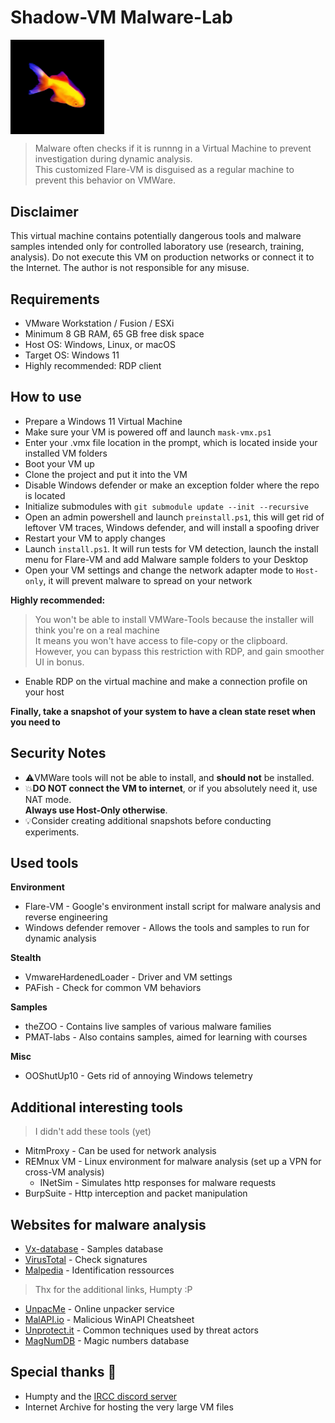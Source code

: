 # Shadow-VM Malware-Lab
<img src="img\fish.png" alt="Logo" width="150" align="center">

> Malware often checks if it is runnng in a Virtual Machine to prevent investigation during dynamic analysis. <br/>
> This customized Flare-VM is disguised as a regular machine to prevent this behavior on VMWare.<br/>

## Disclaimer

This virtual machine contains potentially dangerous tools and malware samples intended only for controlled laboratory use (research, training, analysis).
Do not execute this VM on production networks or connect it to the Internet. The author is not responsible for any misuse.

## Requirements

- VMware Workstation / Fusion / ESXi
- Minimum 8 GB RAM, 65 GB free disk space
- Host OS: Windows, Linux, or macOS
- Target OS: Windows 11
- Highly recommended: RDP client

## How to use

- Prepare a Windows 11 Virtual Machine
- Make sure your VM is powered off and launch `mask-vmx.ps1`
- Enter your .vmx file location in the prompt, which is located inside your installed VM folders
- Boot your VM up
- Clone the project and put it into the VM
- Disable Windows defender or make an exception folder where the repo is located
- Initialize submodules with `git submodule update --init --recursive`
- Open an admin powershell and launch `preinstall.ps1`, this will get rid of leftover VM traces, Windows defender, and will install a spoofing driver
- Restart your VM to apply changes
- Launch `install.ps1`. It will run tests for VM detection, launch the install menu for Flare-VM and add Malware sample folders to your Desktop
- Open your VM settings and change the network adapter mode to `Host-only`, it will prevent malware to spread on your network

**Highly recommended:**
> You won't be able to install VMWare-Tools because the installer will think you're on a real machine <br/>
> It means you won't have access to file-copy or the clipboard. <br/>
> However, you can bypass this restriction with RDP, and gain smoother UI in bonus. <br/>

- Enable RDP on the virtual machine and make a connection profile on your host

**Finally, take a snapshot of your system to have a clean state reset when you need to**


## Security Notes
- ⚠️VMWare tools will not be able to install, and **should not** be installed.
- 💥**DO NOT connect the VM to internet**, or if you absolutely need it, use NAT mode.<br/>
**Always use Host-Only otherwise**.<br/>
- 💡Consider creating additional snapshots before conducting experiments.

## Used tools

**Environment**
- Flare-VM - Google's environment install script for malware analysis and reverse engineering
- Windows defender remover - Allows the tools and samples to run for dynamic analysis 

**Stealth**
- VmwareHardenedLoader - Driver and VM settings
- PAFish - Check for common VM behaviors

**Samples**
- theZOO - Contains live samples of various malware families
- PMAT-labs - Also contains samples, aimed for learning with courses

**Misc**
- OOShutUp10 - Gets rid of annoying Windows telemetry

## Additional interesting tools
> I didn't add these tools (yet)
- MitmProxy - Can be used for network analysis
- REMnux VM - Linux environment for malware analysis (set up a VPN for cross-VM analysis)
    - INetSim - Simulates http responses for malware requests
- BurpSuite - Http interception and packet manipulation

## Websites for malware analysis

- [Vx-database](https://virus.exchange/) - Samples database
- [VirusTotal](https://www.virustotal.com/gui/home/upload) - Check signatures
- [Malpedia](https://malpedia.caad.fkie.fraunhofer.de/) - Identification ressources

> Thx for the additional links, Humpty :P
- [UnpacMe](https://www.unpac.me/) - Online unpacker service
- [MalAPI.io](https://malapi.io/) - Malicious WinAPI Cheatsheet
- [Unprotect.it](https://unprotect.it/) - Common techniques used by threat actors
- [MagNumDB](https://www.magnumdb.com/) - Magic numbers database

## Special thanks 🎉
- Humpty and the <a href="https://discord.gg/hYa9gvD8vw">IRCC discord server</a>
- Internet Archive for hosting the very large VM files
